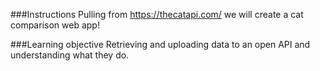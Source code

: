 ###Instructions
Pulling from https://thecatapi.com/ we will create a cat comparison web app! 


###Learning objective
Retrieving and uploading data to an open API and understanding what they do. 